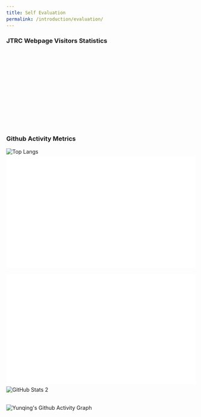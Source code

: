 ```yaml
---
title: Self Evaluation
permalink: /introduction/evaluation/
---
```



<style>
.intro{
font-family:times;
font-size:21px;
}
</style>

### JTRC Webpage Visitors Statistics

<div style="width: 200px; height: 200px; overflow: hidden; position: relative;">
<script type="text/javascript" id="clstr_globe" src="//clustrmaps.com/globe.js?d=9vq5poeNagJCJ7zKG0b-WOSUP-3-3EUyXuXlBCqKzp8"></script>
</div>

### Github Activity Metrics
<div style="display: flex; gap: 5px; flex-wrap: wrap;">
  <img src="https://github-readme-stats.vercel.app/api/top-langs/?username=Yunqing-Jia&layout=compact&theme=blueberry" alt="Top Langs">
  <img src="https://raw.githubusercontent.com/Yunqing-Jia/JMOI_2508/master/generated/languages.svg#gh-dark-mode-only" alt="Langs">
</div>

<br>

<div style="display: flex; gap: 5px; flex-wrap: wrap;">
  <img src="https://raw.githubusercontent.com/Yunqing-Jia/JMOI_2508/master/generated/overview.svg#gh-dark-mode-only" alt="GitHub Stats">
  <img src="https://github-readme-stats.vercel.app/api?username=Yunqing-Jia&show_icons=true&theme=react&rank_icon=percentile&hide=stars,prs&show=reviews&include_all_commits=true" alt="GitHub Stats 2">
</div>

<br>

![Yunqing's Github Activity Graph](https://github-readme-activity-graph.vercel.app/graph?username=Yunqing-Jia&theme=react-dark)

